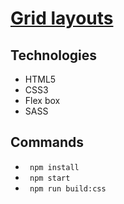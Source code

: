 # [Grid layouts](https://codepen.io/AhmedHelalAhmed/pen/KKxevgP?editors=1100)

## Technologies
- HTML5
- CSS3
- Flex box
- SASS

## Commands
- ``` npm install```
- ``` npm start```
- ``` npm run build:css```
